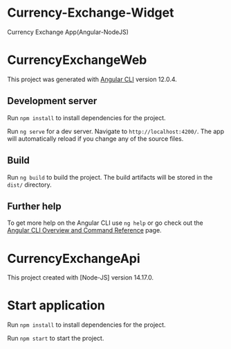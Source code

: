 # Currency-Exchange-Widget

Currency Exchange App(Angular-NodeJS)

# CurrencyExchangeWeb

This project was generated with [Angular CLI](https://github.com/angular/angular-cli) version 12.0.4.

## Development server

Run `npm install` to install dependencies for the project.

Run `ng serve` for a dev server. Navigate to `http://localhost:4200/`. The app will automatically reload if you change any of the source files.

## Build

Run `ng build` to build the project. The build artifacts will be stored in the `dist/` directory.

## Further help

To get more help on the Angular CLI use `ng help` or go check out the [Angular CLI Overview and Command Reference](https://angular.io/cli) page.

# CurrencyExchangeApi

This project created with [Node-JS] version 14.17.0.

# Start application

Run `npm install` to install dependencies for the project.

Run `npm start` to start the project.
